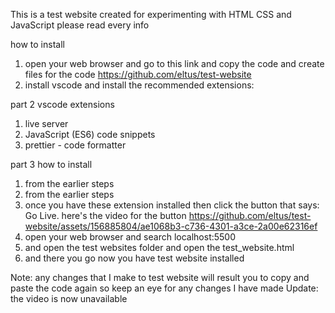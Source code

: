 This is a test website created for experimenting with HTML CSS and JavaScript please read every info

how to install
1. open your web browser and go to this link and copy the code and create files for the code https://github.com/eltus/test-website
2. install vscode and install the recommended extensions:

part 2 vscode extensions
1. live server
2. JavaScript (ES6) code snippets
3. prettier - code formatter


part 3 how to install
1. from the earlier steps
2. from the earlier steps
3. once you have these extension installed then click the button that says: Go Live.
here's the video for the button
https://github.com/eltus/test-website/assets/156885804/ae1068b3-c736-4301-a3ce-2a00e62316ef
5. open your web browser and search localhost:5500
6. and open the test websites folder and open the test_website.html
7. and there you go now you have test website installed

Note: any changes that I make to test website will result you to copy and paste the code again so keep an eye for any changes I have made
Update: the video is now unavailable
